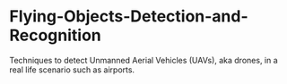 # Flying-Objects-Detection-and-Recognition
Techniques to detect Unmanned Aerial Vehicles (UAVs), aka drones, in a real life scenario such as airports.
